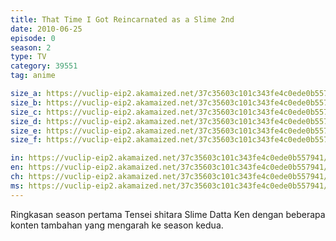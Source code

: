 ```yaml
---
title: That Time I Got Reincarnated as a Slime 2nd
date: 2010-06-25
episode: 0
season: 2
type: TV
category: 39551
tag: anime

size_a: https://vuclip-eip2.akamaized.net/37c35603c101c343fe4c0ede0b557941/vp63207_V20210105170034/hlsc_e2931_2.m3u8
size_b: https://vuclip-eip2.akamaized.net/37c35603c101c343fe4c0ede0b557941/vp63207_V20210105170034/hlsc_e2931_3.m3u8
size_c: https://vuclip-eip2.akamaized.net/37c35603c101c343fe4c0ede0b557941/vp63207_V20210105170034/hlsc_e2931_4.m3u8
size_d: https://vuclip-eip2.akamaized.net/37c35603c101c343fe4c0ede0b557941/vp63207_V20210105170034/hlsc_e2931_5.m3u8
size_e: https://vuclip-eip2.akamaized.net/37c35603c101c343fe4c0ede0b557941/vp63207_V20210105170034/hlsc_e2931_6.m3u8
size_f: https://vuclip-eip2.akamaized.net/37c35603c101c343fe4c0ede0b557941/vp63207_V20210105170034/hlsc_e2931_7.m3u8

in: https://vuclip-eip2.akamaized.net/37c35603c101c343fe4c0ede0b557941/id.vtt
en: https://vuclip-eip2.akamaized.net/37c35603c101c343fe4c0ede0b557941/en.vtt
ch: https://vuclip-eip2.akamaized.net/37c35603c101c343fe4c0ede0b557941/zh-TW.vtt
ms: https://vuclip-eip2.akamaized.net/37c35603c101c343fe4c0ede0b557941/ms.vtt
---
```

Ringkasan season pertama Tensei shitara Slime Datta Ken dengan beberapa konten tambahan yang mengarah ke season kedua.